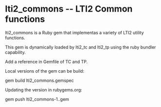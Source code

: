 lti2_commons -- LTI2 Common functions
=====================================

lti2_commons is a Ruby gem that implementas a variety of LTI2 utility functions.

This gem is dynamically loaded by lti2_tc and lti2_tp using the ruby bundler capability.

Add a reference in Gemfile of TC and TP.

Local versions of the gem can be build:

gem build lti2_commons.gemspec

Updating the version in rubygems.org:

gem push lti2_commons-1.<version>.gem

